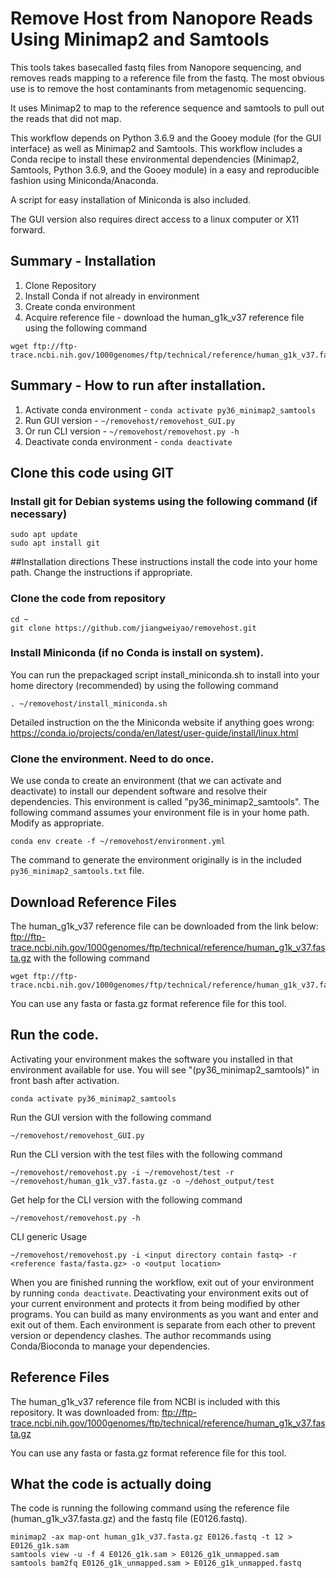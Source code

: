 # Remove Host from Nanopore Reads Using Minimap2 and Samtools 

This tools takes basecalled fastq files from Nanopore sequencing, and removes reads mapping to a reference file from the fastq. The most obvious use is to remove the host contaminants from metagenomic sequencing.

It uses Minimap2 to map to the reference sequence and samtools to pull out the reads that did not map.

This workflow depends on Python 3.6.9 and the Gooey module (for the GUI interface) as well as Minimap2 and Samtools. This workflow includes a Conda recipe to install these environmental dependencies (Minimap2, Samtools, Python 3.6.9, and the Gooey module) in a easy and reproducible fashion using Miniconda/Anaconda.

A script for easy installation of Miniconda is also included.

The GUI version also requires direct access to a linux computer or X11 forward. 

## Summary - Installation 
1. Clone Repository 
2. Install Conda if not already in environment
3. Create conda environment
4. Acquire reference file - download the human_g1k_v37 reference file using the following command
```
wget ftp://ftp-trace.ncbi.nih.gov/1000genomes/ftp/technical/reference/human_g1k_v37.fasta.gz
```

## Summary - How to run after installation.
1. Activate conda environment - `conda activate py36_minimap2_samtools`
2. Run GUI version - `~/removehost/removehost_GUI.py`
3. Or run CLI version - `~/removehost/removehost.py -h`
4. Deactivate conda environment - `conda deactivate`

## Clone this code using GIT

### Install git for Debian systems using the following command (if necessary)
```
sudo apt update
sudo apt install git
```

##Installation directions 
These instructions install the code into your home path. Change the instructions if appropriate. 

### Clone the code from repository
```
cd ~
git clone https://github.com/jiangweiyao/removehost.git
```

### Install Miniconda (if no Conda is install on system). 
You can run the prepackaged script install_miniconda.sh to install into your home directory (recommended) by using the following command
```
. ~/removehost/install_miniconda.sh
```

Detailed instruction on the the Miniconda website if anything goes wrong:
https://conda.io/projects/conda/en/latest/user-guide/install/linux.html

### Clone the environment. Need to do once.

We use conda to create an environment (that we can activate and deactivate) to install our dependent software and resolve their dependencies. This environment is called "py36_minimap2_samtools". The following command assumes your environment file is in your home path. Modify as appropriate.

```
conda env create -f ~/removehost/environment.yml
```

The command to generate the environment originally is in the included `py36_minimap2_samtools.txt` file. 

## Download Reference Files
The human_g1k_v37 reference file can be downloaded from the link below:
ftp://ftp-trace.ncbi.nih.gov/1000genomes/ftp/technical/reference/human_g1k_v37.fasta.gz
with the following command
```
wget ftp://ftp-trace.ncbi.nih.gov/1000genomes/ftp/technical/reference/human_g1k_v37.fasta.gz
```

You can use any fasta or fasta.gz format reference file for this tool.


## Run the code.

Activating your environment makes the software you installed in that environment available for use. You will see "(py36_minimap2_samtools)" in front bash after activation.
```
conda activate py36_minimap2_samtools
```

Run the GUI version with the following command
```
~/removehost/removehost_GUI.py
```

Run the CLI version with the test files with the following command
```
~/removehost/removehost.py -i ~/removehost/test -r ~/removehost/human_g1k_v37.fasta.gz -o ~/dehost_output/test
```

Get help for the CLI version with the following command
```
~/removehost/removehost.py -h
```

CLI generic Usage
```
~/removehost/removehost.py -i <input directory contain fastq> -r <reference fasta/fasta.gz> -o <output location>
```


When you are finished running the workflow, exit out of your environment by running `conda deactivate`. Deactivating your environment exits out of your current environment and protects it from being modified by other programs. You can build as many environments as you want and enter and exit out of them. Each environment is separate from each other to prevent version or dependency clashes. The author recommands using Conda/Bioconda to manage your dependencies.

## Reference Files
The human_g1k_v37 reference file from NCBI is included with this repository. It was downloaded from: 
ftp://ftp-trace.ncbi.nih.gov/1000genomes/ftp/technical/reference/human_g1k_v37.fasta.gz

You can use any fasta or fasta.gz format reference file for this tool. 

## What the code is actually doing

The code is running the following command using the reference file (human_g1k_v37.fasta.gz) and the fastq file (E0126.fastq).

```
minimap2 -ax map-ont human_g1k_v37.fasta.gz E0126.fastq -t 12 > E0126_g1k.sam
samtools view -u -f 4 E0126_g1k.sam > E0126_g1k_unmapped.sam
samtools bam2fq E0126_g1k_unmapped.sam > E0126_g1k_unmapped.fastq
```
